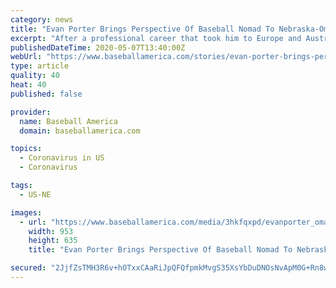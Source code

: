 ```yaml
---
category: news
title: "Evan Porter Brings Perspective Of Baseball Nomad To Nebraska-Omaha"
excerpt: "After a professional career that took him to Europe and Australia, Evan Porter brings the perspective of an international baseball veteran to his role as head coach of his alma mater, Nebraska-Omaha."
publishedDateTime: 2020-05-07T13:40:00Z
webUrl: "https://www.baseballamerica.com/stories/evan-porter-brings-perspective-of-baseball-nomad-to-nebraska-omaha/"
type: article
quality: 40
heat: 40
published: false

provider:
  name: Baseball America
  domain: baseballamerica.com

topics:
  - Coronavirus in US
  - Coronavirus

tags:
  - US-NE

images:
  - url: "https://www.baseballamerica.com/media/3hkfqxpd/evanporter_omaha_courtesy.jpg"
    width: 953
    height: 635
    title: "Evan Porter Brings Perspective Of Baseball Nomad To Nebraska-Omaha"

secured: "2JjfZsTMH3R6v+hOTxxCAaRiJpQFQfpmkMvgS35XsYbDuDNOsNvApM0G+Rn8wtsteYlpFHEE524iyA+u+c7T2+Hs72GD2l28wyAtCSYbwWmpnjCHKWrfcbgBfJ3ER5PHUt/j0Z0vgkRsI64avBQ8P62mWnOkcgVaOEpqBgh1wIUaV64ptgvFYjOr5wrsxovxg+7FsUAQpJ0kNIlC4v6jVBxhqMdx8i7X2jwy2FxDRTvKvUDPBx2e5KT19KVxL7ZEohJcAnv2iN++8w0eTA1MXRT/NaO0YDRV1EnE58Ou6MYtI/tOn63AEXIjlvD1kjMZ;mYRikfAHdmoGvXPG0SnT9A=="
---
```


